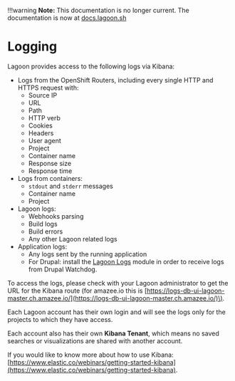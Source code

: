 !!!warning
    **Note:** This documentation is no longer current. The documentation is now at [docs.lagoon.sh](https://docs.lagoon.sh)

# Logging

Lagoon provides access to the following logs via Kibana:

* Logs from the OpenShift Routers, including every single HTTP and HTTPS request with:
    * Source IP
    * URL
    * Path
    * HTTP verb
    * Cookies
    * Headers
    * User agent
    * Project
    * Container name
    * Response size
    * Response time
* Logs from containers:
    * `stdout` and `stderr` messages
    * Container name
    * Project
* Lagoon logs:
    * Webhooks parsing
    * Build logs
    * Build errors
    * Any other Lagoon related logs
* Application logs:
    * Any logs sent by the running application
    * For Drupal: install the [Lagoon Logs](https://www.drupal.org/project/lagoon_logs) module in order to receive logs from Drupal Watchdog.

To access the logs, please check with your Lagoon administrator to get the URL for the Kibana route \(for amazee.io this is [https://logs-db-ui-lagoon-master.ch.amazee.io/](https://logs-db-ui-lagoon-master.ch.amazee.io/)\).

Each Lagoon account has their own login and will see the logs only for the projects to which they have access.

Each account also has their own **Kibana Tenant**, which means no saved searches or visualizations are shared with another account.

If you would like to know more about how to use Kibana: [https://www.elastic.co/webinars/getting-started-kibana](https://www.elastic.co/webinars/getting-started-kibana).

